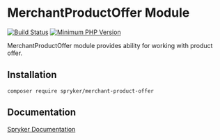 # MerchantProductOffer Module
[![Build Status](https://travis-ci.org/spryker/merchant-product-offer.svg)](https://travis-ci.org/spryker/merchant-product-offer)
[![Minimum PHP Version](https://img.shields.io/badge/php-%3E%3D%207.2-8892BF.svg)](https://php.net/)

MerchantProductOffer module provides ability for working with product offer.

## Installation

```
composer require spryker/merchant-product-offer
```

## Documentation

[Spryker Documentation](https://academy.spryker.com/developing_with_spryker/module_guide/modules.html)
